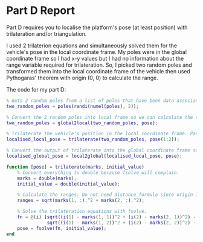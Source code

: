 # Part D Report

Part D requires you to localise the platform's pose (at least position) with trilateration and/or triangulation.

I used 2 trilaterion equations and simultaneously solved them for the vehicle's pose in the local coordinate frame. My poles were in the global coordinate frame so I had x-y values but I had no information about the range variable required for trilateration. So, I picked two random poles and transformed them into the local coordinate frame of the vehicle then used Pythogaras' theorem with origin (0, 0) to calculate the range.

The code for my part D:
```MATLAB
% Gets 2 random poles from a list of poles that have been data associated with landmarks.
two_random_poles = poles(randi(numel(poles), 2));

% Convert the 2 random poles into local frame so we can calculate the distance from the origin to the pole.
two_random_poles = global2local(two_random_poles, pose);

% Trilaterate the vehicle's position in the local coordinate frame. Pass in pose(1:2) for initial values for fsolve.
localised_local_pose = trilaterate(two_random_poles, pose(1:2));

% Convert the output of trilaterate into the global coordinate frame so we can plot it.
localised_global_pose = local2global(localised_local_pose, pose);

function [pose] = trilaterate(marks, initial_value)
    % Convert everything to double because fsolve will complain.
    marks = double(marks);
    initial_value = double(initial_value);

    % Calculate the ranges. Do not need distance formula since origin is the vehicle's pose.
    ranges = sqrt(marks(1, :).^2 + marks(2, :).^2);

    % Solve the trilateration equations with fsolve.
    fn = @(i) [sqrt((i(1) - marks(1, 1))^2 + (i(2) - marks(2, 1))^2) - ranges(1);
               sqrt((i(1) - marks(1, 2))^2 + (i(2) - marks(2, 2))^2) - ranges(2)];
    pose = fsolve(fn, initial_value);
end
```